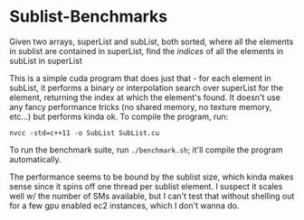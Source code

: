 # Sublist-Benchmarks

Given two arrays, superList and subList, both sorted, where all the elements in sublist are contained in superList, find the _indices_ of all the elements in subList in superList

This is a simple cuda program that does just that - for each element in subList, it performs a binary or interpolation search over superList for the element, returning the index at which the element's found. It doesn't use any fancy performance tricks (no shared memory, no texture memory, etc...) but performs kinda ok. To compile the program, run:

`nvcc -std=c++11 -o SubList SubList.cu`

To run the benchmark suite, run `./benchmark.sh`; it'll compile the program automatically.

The performance seems to be bound by the sublist size, which kinda makes sense since it spins off one thread per sublist element. I suspect it scales well w/ the number of SMs available, but I can't test that without shelling out for a few gpu enabled ec2 instances, which I don't wanna do.
